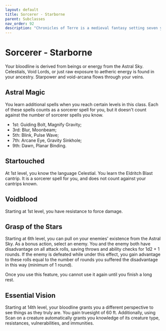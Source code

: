 ```yaml
---
layout: default
title: Sorcerer - Starborne
parent: Subclasses
nav_order: 92
description: "Chronicles of Terre is a medieval fantasy setting seven years in the writing, currently for dungeons & dragons 5th edition."
---
```


# Sorcerer - Starborne

Your bloodline is derived from beings or energy from the Astral Sky. Celestials, Void Lords, or just raw exposure to aetheric energy is found in your ancestry. Starpower and void-arcana flows through your veins. 

## Astral Magic

You learn additional spells when you reach certain levels in this class. Each of these spells counts as a sorcerer spell for you, but it doesn't count against the number of sorcerer spells you know.
- 1st: Guiding Bolt, Magnify Gravity;
- 3rd: Blur, Moonbeam;
- 5th: Blink, Pulse Wave;
- 7th: Arcane Eye, Gravity Sinkhole;
- 9th: Dawn, Planar Binding.

## Startouched

At 1st level, you know the language Celestial. You learn the Eldritch Blast cantrip. It is a sorcerer spell for you, and does not count against your cantrips known. 

## Voidblood

Starting at 1st level, you have resistance to force damage. 

## Grasp of the Stars

Starting at 6th level, you can pull on your enemies' existence from the Astral Sky. As a bonus action, select an enemy. You and the enemy both have disadvantage on all attack rolls, saving throws and ability checks for 1d2 + 1 rounds. If the enemy is defeated while under this effect, you gain advantage to these rolls equal to the number of rounds you suffered the disadvantage in this way (minimum of 1 round).

Once you use this feature, you cannot use it again until you finish a long rest.

## Essential Vision

Starting at 14th level, your bloodline grants you a different perspective to see things as they truly are. You gain truesight of 60 ft. Additionally, using Scan on a creature automatically grants you knowledge of its creature type, resistances, vulnerabilities, and immunities.